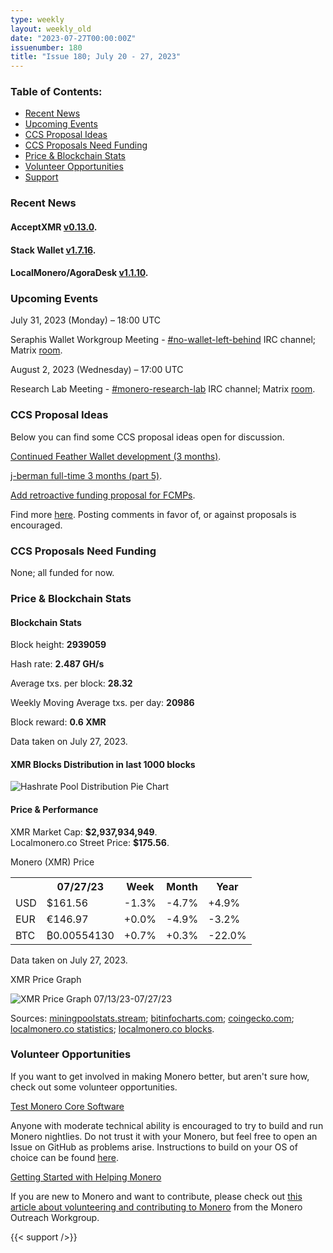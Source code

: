 ```yaml
---
type: weekly
layout: weekly_old
date: "2023-07-27T00:00:00Z"
issuenumber: 180
title: "Issue 180; July 20 - 27, 2023"
---
```


<h3>Table of Contents:</h3>
<ul class="contents">
    <li><a href="#news">Recent News</a></li>
    <li><a href="#events">Upcoming Events</a></li>
    <li><a href="#ideas">CCS Proposal Ideas</a></li>
    <li><a href="#proposals">CCS Proposals Need Funding</a></li>
    <li><a href="#stats">Price & Blockchain Stats</a></li>
    <li><a href="#volunteer">Volunteer Opportunities</a></li>
    <li><a href="#support">Support</a></li>
</ul>

<h3 id="news">Recent News</h3>

<div class="newsbyte">
    <h4>AcceptXMR <a href="https://github.com/busyboredom/acceptxmr/releases/tag/v0.13.0" target="_blank">v0.13.0</a>.</h4>
</div>

<div class="newsbyte">
    <h4>Stack Wallet <a href="https://github.com/cypherstack/stack_wallet/releases/tag/build_182" target="_blank">v1.7.16</a>.</h4>
</div>

<div class="newsbyte">
    <h4>LocalMonero/AgoraDesk <a href="https://github.com/AgoraDesk-LocalMonero/agoradesk-app-foss/releases/tag/v1.1.10" target="_blank">v1.1.10</a>.</h4>
</div>

<h3 id="events">Upcoming Events</h3>

<div class="event">
    <p class="date" markdown="1">July 31, 2023 (Monday) – 18:00 UTC</p>
    <p markdown="1">Seraphis Wallet Workgroup Meeting - <a href="irc://irc.libera.chat/#no-wallet-left-behind" target="_blank">#no-wallet-left-behind</a> IRC channel; Matrix <a href="https://matrix.to/#/#no-wallet-left-behind:monero.social" target="_blank">room</a>.</p>
</div>

<div class="event">
    <p class="date" markdown="1">August 2, 2023 (Wednesday) – 17:00 UTC</p>
    <p markdown="1">Research Lab Meeting - <a href="irc://irc.libera.chat/#monero-research-lab" target="_blank">#monero-research-lab</a> IRC channel; Matrix <a href="https://matrix.to/#/#monero-research-lab:monero.social" target="_blank">room</a>.</p>
</div>

<h3 id="ideas">CCS Proposal Ideas</h3>

<p>Below you can find some CCS proposal ideas open for discussion.</p>

<div class="proposal">
<p><a href="https://repo.getmonero.org/monero-project/ccs-proposals/-/merge_requests/400" target="_blank">Continued Feather Wallet development (3 months)</a>.</p>
</div>

<div class="proposal">
<p><a href="https://repo.getmonero.org/monero-project/ccs-proposals/-/merge_requests/401" target="_blank">j-berman full-time 3 months (part 5)</a>.</p>
</div>

<div class="proposal">
<p><a href="https://repo.getmonero.org/monero-project/ccs-proposals/-/merge_requests/403" target="_blank">Add retroactive funding proposal for FCMPs</a>.</p>
</div>

<div class="proposal">
<p>Find more <a href="https://ccs.getmonero.org/ideas/" target="_blank">here</a>. Posting comments in favor of, or against proposals is encouraged.</p>
</div>

<h3 id="proposals">CCS Proposals Need Funding</h3>

<p>None; all funded for now.</p>

<h3 id="stats">Price & Blockchain Stats</h3>

<h4 class="stat">Blockchain Stats</h4>

<div class="bcstats">
    <p>Block height: <b>2939059</b></p>
    <p>Hash rate: <b>2.487 GH/s</b></p>
    <p>Average txs. per block: <b>28.32</b></p>
    <p>Weekly Moving Average txs. per day: <b>20986</b></p>
    <p>Block reward: <b>0.6 XMR</b></p>
</div>
<p class="note">Data taken on July 27, 2023.</p>

<h4 class="stat">XMR Blocks Distribution in last 1000 blocks</h4>
<p><img src="/img/hashrate-pool-distribution-0727.png" alt="Hashrate Pool Distribution Pie Chart"/></p>

<h4 class="stat" id="price-stat">Price & Performance</h4>

<div class="price-intro">XMR Market Cap: <b>$2,937,934,949</b>.<br/>Localmonero.co Street Price: <b>$175.56</b>.</div>

<p class="table-title">Monero (XMR) Price</p>
<table class="price-table">
  <tr class="row1">
    <th></th>
    <th>07/27/23</th>
    <th>Week</th>
    <th>Month</th>
    <th>Year</th>
  </tr>
  <tr>
    <td data-th="XMR to">USD</td>
    <td data-th="07/27/23">$161.56</td>
    <td data-th="Week" class="red">-1.3%</td>
    <td data-th="Month" class="red">-4.7%</td>
    <td data-th="Year" class="green">+4.9%</td>
  </tr>
  <tr class="row3">
    <td data-th="XMR to">EUR</td>
    <td data-th="07/27/23">€146.97</td>
    <td data-th="Week" class="green">+0.0%</td>
    <td data-th="Month" class="red">-4.9%</td>
    <td data-th="Year" class="red">-3.2%</td>
  </tr>
  <tr>
    <td data-th="XMR to">BTC</td>
    <td data-th="07/27/23">₿0.00554130</td>
    <td data-th="Week" class="green">+0.7%</td>
    <td data-th="Month" class="green">+0.3%</td>
    <td data-th="Year" class="red">-22.0%</td>
  </tr>
</table>
<p class="note">Data taken on July 27, 2023.</p>

<p class="table-title">XMR Price Graph</p>

![XMR Price Graph 07/13/23-07/27/23](/img/weekly-chart-0727.png "XMR Price Graph 07/13/23-07/27/23")

Sources: <a href="https://miningpoolstats.stream/monero" target="_blank">miningpoolstats.stream</a>; <a href="https://bitinfocharts.com/monero/" target="_blank">bitinfocharts.com</a>; <a href="https://www.coingecko.com/en/coins/monero" target="_blank">coingecko.com</a>; <a href="https://localmonero.co/statistics" target="_blank">localmonero.co statistics</a>; <a href="https://localmonero.co/blocks" target="_blank">localmonero.co blocks</a>.

<h3 id="volunteer">Volunteer Opportunities</h3>

<p>If you want to get involved in making Monero better, but aren't sure how, check out some volunteer opportunities.</p>

<div class="newsbyte">
    <p class="date"><a href="https://github.com/monero-project/monero" target="_blank">Test Monero Core Software</a></p>
    <p>Anyone with moderate technical ability is encouraged to try to build and run Monero nightlies. Do not trust it with your Monero, but feel free to open an Issue on GitHub as problems arise. Instructions to build on your OS of choice can be found <a href="https://github.com/monero-project/monero#compiling-monero-from-source" target="_blank">here</a>. </p>
</div>

<div class="newsbyte">
    <p class="date"><a href="https://github.com/monero-project/monero" target="_blank">Getting Started with Helping Monero</a></p>
    <p>If you are new to Monero and want to contribute, please check out <a href="https://web.archive.org/web/20200805013127/https://www.monerooutreach.org/stories/getting-started-helping-monero.html" target="_blank">this article about volunteering and contributing to Monero</a> from the Monero Outreach Workgroup. </p>
</div>

{{< support />}}

